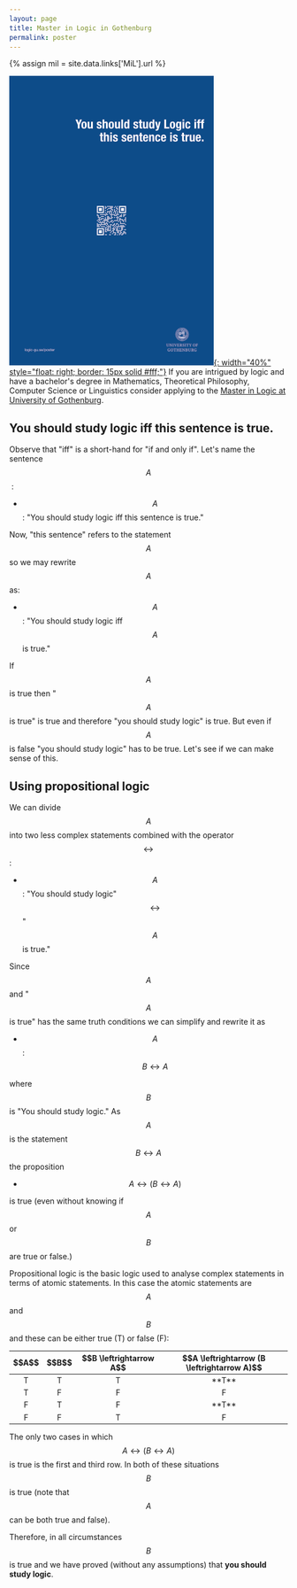 ```yaml
---
layout: page
title: Master in Logic in Gothenburg
permalink: poster
---
```

{% assign mil = site.data.links['MiL'].url %}

[![Master in Logic poster](/assets/poster.png){: width="40%" style="float: right; border: 15px solid #fff;"}](/assets/poster.pdf)
If you are intrigued by logic and have a bachelor's degree in
Mathematics, Theoretical Philosophy, Computer Science or Linguistics consider
applying to the [Master in Logic at University of Gothenburg]({{mil}}).


## You should study logic iff this sentence is true.



Observe that "iff" is a short-hand for "if and only if". Let's name the
sentence $$A$$&nbsp;:

* $$A$$: "You should study logic iff this sentence is true."

Now, "this sentence" refers to the statement $$A$$ so we may rewrite $$A$$ as:

* $$A$$: "You should study logic iff $$A$$ is true."

If $$A$$ is true then "$$A$$ is true" is true and therefore "you should study
logic" is true. But even if $$A$$ is false "you should study logic" has to be
true. Let's see if we can make sense of this.

## Using propositional logic


We can divide $$A$$ into two less complex statements combined with the
operator $$\leftrightarrow$$:

* $$A$$: "You should study logic" $$\leftrightarrow$$ "$$A$$ is true."

Since $$A$$ and "$$A$$ is true" has the same truth conditions we can simplify
and rewrite it as

* $$A$$: $$B \leftrightarrow A$$

where $$B$$ is "You should study logic." As $$A$$ is the statement $$B
\leftrightarrow A$$ the proposition

*  <span>$$A \leftrightarrow (B \leftrightarrow A)$$</span>

is true (even without knowing if $$A$$ or $$B$$ are true or false.)

Propositional logic is the basic logic used to analyse complex statements in
terms of atomic statements. In this case the atomic statements are $$A$$ and
$$B$$ and these can be either true (T) or false (F):

<table>
<style>
td {
  text-align: center;
}
</style>
<thead>
<tr class="header">
<th>$$A$$</th>
<th>$$B$$</th>
<th> $$B \leftrightarrow A$$ </th>
<th>$$A \leftrightarrow (B \leftrightarrow A)$$</th>
</tr>
</thead>
<tbody>
<tr>
	<td>T</td><td>T</td><td>T</td><td markdown="span">**T**</td>
</tr>
<tr>
	<td>T</td><td>F</td><td>F</td><td>F</td>
</tr>
<tr>
	<td>F</td><td>T</td><td>F</td><td markdown="span">**T**</td>
</tr>
<tr>
	<td>F</td><td>F</td><td>T</td><td>F</td>
</tr>
</tbody>
</table>

The only two cases in which $$A \leftrightarrow (B \leftrightarrow A)$$ is
true is the first and third row. In both of these situations $$B$$ is true
(note that $$A$$ can be both true and false).

Therefore, in all circumstances $$B$$ is true and we have proved (without any
assumptions) that **you should study logic**.
